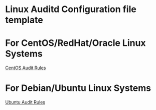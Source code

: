 # Linux Auditd Configuration file template

# For CentOS/RedHat/Oracle Linux Systems
[CentOS Audit Rules](https://github.com/15U12U/auditd/blob/main/centos-audit.rules)

# For Debian/Ubuntu Linux Systems
[Ubuntu Audit Rules](https://github.com/15U12U/auditd/blob/main/ubuntu-audit.rules)

